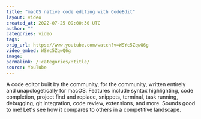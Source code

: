 ```yaml
---
title: "macOS native code editing with CodeEdit"
layout: video
created_at: 2022-07-25 09:00:30 UTC
author: ""
categories: video
tags: 
orig_url: https://www.youtube.com/watch?v=WSYc5ZqwQ6g
video_embed: WSYc5ZqwQ6g
image:
permalink: /:categories/:title/
source: YouTube
---
```

A code editor built by the community, for the community, written entirely and unapologetically for macOS. Features include syntax highlighting, code completion, project find and replace, snippets, terminal, task running, debugging, git integration, code review, extensions, and more. Sounds good to me! Let's see how it compares to others in a competitive landscape.